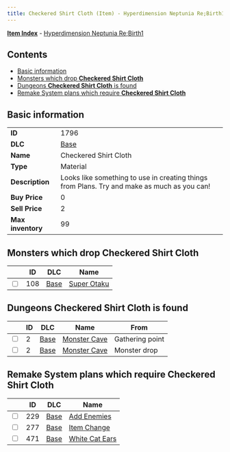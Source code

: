 ```yaml
---
title: Checkered Shirt Cloth (Item) - Hyperdimension Neptunia Re;Birth1
---
```


[**Item Index**](/neptunia/rb1/item/index.html) - [Hyperdimension Neptunia Re;Birth1](/neptunia/rb1)

## Contents

- [Basic information](#basic-information)
- [Monsters which drop **Checkered Shirt Cloth**](#monsters-which-drop-checkered-shirt-cloth)
- [Dungeons **Checkered Shirt Cloth** is found](#dungeons-checkered-shirt-cloth-is-found)
- [Remake System plans which require **Checkered Shirt Cloth**](#remake-system-plans-which-require-checkered-shirt-cloth)

## Basic information

|   |   |
| -- | -- |
| **ID** | 1796 |
| **DLC** | [Base](/neptunia/rb1/dlc/1-base.html) |
| **Name** | Checkered Shirt Cloth |
| **Type** | Material |
| **Description** | Looks like something to use in creating things from Plans. Try and make as much as you can! |
| **Buy Price** | 0 |
| **Sell Price** | 2 |
| **Max inventory** | 99 |


## Monsters which drop **Checkered Shirt Cloth**

|    | ID | DLC | Name |
| -- | -- | --- | ---- |
| <input type="checkbox" id="rb1-monster-1-108" class="trackbox" /> | 108 | [Base](/neptunia/rb1/dlc/1-base.html) | [Super Otaku](/neptunia/rb1/monster/1-108-super-otaku.html) |


## Dungeons **Checkered Shirt Cloth** is found

|    | ID | DLC | Name | From |
| -- | -- | --- | ---- | ---- |
| <input type="checkbox" id="rb1-dungeon-1-2" class="trackbox" /> | 2 | [Base](/neptunia/rb1/dlc/1-base.html) | [Monster Cave](/neptunia/rb1/dungeon/1-2-monster-cave.html) | Gathering point |
| <input type="checkbox" id="rb1-dungeon-1-2" class="trackbox" /> | 2 | [Base](/neptunia/rb1/dlc/1-base.html) | [Monster Cave](/neptunia/rb1/dungeon/1-2-monster-cave.html) | Monster drop |


## Remake System plans which require **Checkered Shirt Cloth**

|    | ID | DLC | Name |
| -- | -- | --- | ---- |
| <input type="checkbox" id="rb1-quest-1-229" class="trackbox" /> | 229 | [Base](/neptunia/rb1/dlc/1-base.html) | [Add Enemies](/neptunia/rb1/quest/1-229-add-enemies.html) |
| <input type="checkbox" id="rb1-quest-1-277" class="trackbox" /> | 277 | [Base](/neptunia/rb1/dlc/1-base.html) | [Item Change](/neptunia/rb1/quest/1-277-item-change.html) |
| <input type="checkbox" id="rb1-quest-1-471" class="trackbox" /> | 471 | [Base](/neptunia/rb1/dlc/1-base.html) | [White Cat Ears](/neptunia/rb1/quest/1-471-white-cat-ears.html) |

